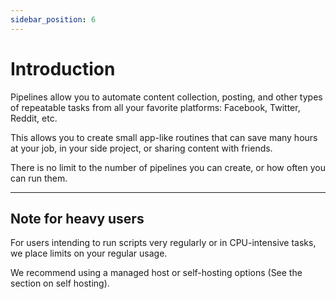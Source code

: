 ```yaml
---
sidebar_position: 6
---
```


# Introduction

Pipelines allow you to automate content collection, posting, and other types of repeatable tasks from all your favorite platforms: Facebook, Twitter, Reddit, etc.

This allows you to create small app-like routines that can save many hours at your job, in your side project, or sharing content with friends.

There is no limit to the number of pipelines you can create, or how often you can run them. 

---

## Note for heavy users

For users intending to run scripts very regularly or in CPU-intensive tasks, we place limits on your regular usage.

We recommend using a managed host or self-hosting options (See the section on self hosting).
